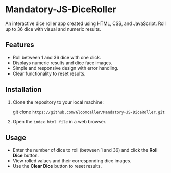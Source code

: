 # Mandatory-JS-DiceRoller

An interactive dice roller app created using HTML, CSS, and JavaScript. Roll up to 36 dice with visual and numeric results.

## Features

- Roll between 1 and 36 dice with one click.
- Displays numeric results and dice face images.
- Simple and responsive design with error handling.
- Clear functionality to reset results.

## Installation

1. Clone the repository to your local machine:

   git clone `https://github.com/Gloomcaller/Mandatory-JS-DiceRoller.git`

2. Open the `index.html file` in a web browser.

## Usage

- Enter the number of dice to roll (between 1 and 36) and click the **Roll Dice** button.
- View rolled values and their corresponding dice images.
- Use the **Clear Dice** button to reset results.
